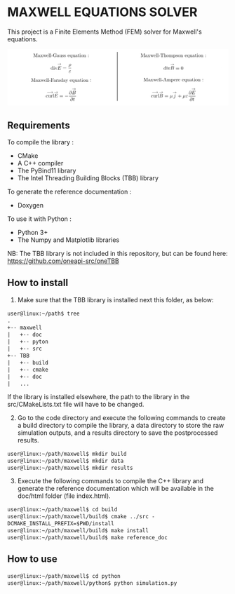 # MAXWELL EQUATIONS SOLVER

This project is a Finite Elements Method (FEM) solver for Maxwell's equations.

<p align="center">
        <img src=equations.png />
</p>

## Requirements
To compile the library :
- CMake  
- A C++ compiler  
- The PyBind11 library  
- The Intel Threading Building Blocks (TBB) library

To generate the reference documentation :
- Doxygen  

To use it with Python :
- Python 3+  
- The Numpy and Matplotlib libraries  

NB: The TBB library is not included in this repository, but can be found here:  
https://github.com/oneapi-src/oneTBB

## How to install
1. Make sure that the TBB library is installed next this folder, as below:
```console
user@linux:~/path$ tree  
.  
+-- maxwell  
|   +-- doc
|   +-- pyton
|   +-- src  
+-- TBB
|   +-- build  
|   +-- cmake  
|   +-- doc
|   ...  
```

If the library is installed elsewhere, the path to the library in the src/CMakeLists.txt file will have to be changed.  

2. Go to the code directory and execute the following commands to create a build directory to compile the library, a data directory to store the raw simulation outputs, and a results directory to save the postprocessed results.
```console
user@linux:~/path/maxwell$ mkdir build  
user@linux:~/path/maxwell$ mkdir data  
user@linux:~/path/maxwell$ mkdir results  
```

3. Execute the following commands to compile the C++ library and generate the reference documentation which will be available in the doc/html folder (file index.html).
```console
user@linux:~/path/maxwell$ cd build  
user@linux:~/path/maxwell/build$ cmake ../src -DCMAKE_INSTALL_PREFIX=$PWD/install    
user@linux:~/path/maxwell/build$ make install    
user@linux:~/path/maxwell/build$ make reference_doc
```

## How to use
```console
user@linux:~/path/maxwell$ cd python
user@linux:~/path/maxwell/python$ python simulation.py
```